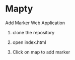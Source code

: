 # Mapty
Add Marker Web Application

1. clone the repository

2. open index.html

3. Click on map to add marker
